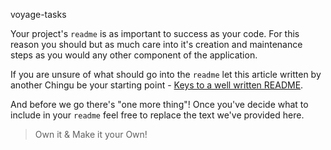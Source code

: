 voyage-tasks

Your project's `readme` is as important to success as your code. For
this reason you should but as much care into it's creation and maintenance steps
as you would any other component of the application.

If you are unsure of what should go into the `readme` let this article
written by another Chingu be your starting point -
[Keys to a well written README](https://tinyurl.com/yk3wubft).

And before we go there's "one more thing"! Once you've decide what to include
in your `readme` feel free to replace the text we've provided here.

> Own it & Make it your Own!
